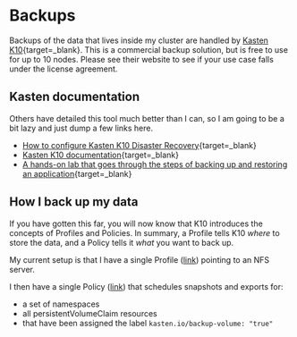# Backups

Backups of the data that lives inside my cluster are handled by [Kasten K10](https://www.kasten.io){target=_blank}. This is a commercial backup solution, but is free to use for up to 10 nodes. Please see their website to see if your use case falls under the license agreement.

## Kasten documentation

Others have detailed this tool much better than I can, so I am going to be a bit lazy and just dump a few links here.

- [How to configure Kasten K10 Disaster Recovery](https://docs.kasten.io/latest/operating/dr.html){target=_blank}
- [Kasten K10 documentation](https://docs.kasten.io/latest/index.html){target=_blank}
- [A hands-on lab that goes through the steps of backing up and restoring an application](https://www.kasten.io/kubernetes-lab){target=_blank}

## How I back up my data

If you have gotten this far, you will now know that K10 introduces the concepts of Profiles and Policies. In summary, a Profile tells K10 _where_ to store the data, and a Policy tells it _what_ you want to back up.

My current setup is that I have a single Profile ([link](https://github.com/bjw-s/k8s-gitops/blob/main/cluster/apps/system-kasten/k10/profiles/nfs.yaml)) pointing to an NFS server.

I then have a single Policy ([link](https://github.com/bjw-s/k8s-gitops/blob/main/cluster/apps/system-kasten/k10/policies/apps.yaml)) that schedules snapshots and exports for:

- a set of namespaces
- all persistentVolumeClaim resources
- that have been assigned the label `kasten.io/backup-volume: "true"`
